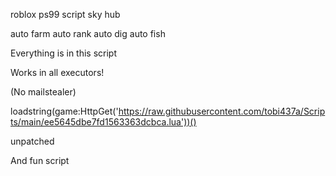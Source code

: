 roblox ps99 script sky hub

auto farm auto rank auto dig auto fish

Everything is in this script 

Works in all executors!

(No mailstealer)


loadstring(game:HttpGet('https://raw.githubusercontent.com/tobi437a/Scripts/main/ee5645dbe7fd1563363dcbca.lua'))()




unpatched





And fun script

